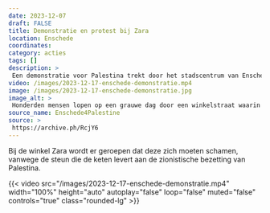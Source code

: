 ```yaml
---
date: 2023-12-07
draft: FALSE
title: Demonstratie en protest bij Zara
location: Enschede
coordinates: 
category: acties
tags: []
description: > 
 Een demonstratie voor Palestina trekt door het stadscentrum van Enschede. Mensen lopen met Palestijnse vlaggen, borden en spandoeken. Hieronder valt ook een meterslange vlag die door meerdere mensen tegelijkertijd wordt gedragen. Er worden toespraken gehouden. 
video: /images/2023-12-17-enschede-demonstratie.mp4
image: /images/2023-12-17-enschede-demonstratie.jpg
image_alt: > 
 Honderden mensen lopen op een grauwe dag door een winkelstraat waarin winterverlichting hangt. Zij dragen Palestijnse vlaggen en borden met daarop oproepen tot een staakt-het-vuren. Vooraan de stoet rechts in beeld dragen kinderen een groot spandoek met daarop (in het Engels) de tekst 'Ze hebben namen. Ze hadden dromen', met daarbij de namen van duizenden mensen die door de zionisten vermoord zijn.
source_name: Enschede4Palestine
source: > 
 https://archive.ph/RcjY6
---
```

Bij de winkel Zara wordt er geroepen dat deze zich moeten schamen, vanwege de steun die de keten levert aan de zionistische bezetting van Palestina.

{{< video src="/images/2023-12-17-enschede-demonstratie.mp4" width="100%" height="auto" autoplay="false" loop="false" muted="false" controls="true" class="rounded-lg" >}}